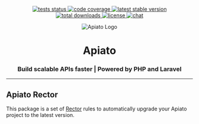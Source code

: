 <p align="center">
   <a href="https://github.com/Mohammad-Alavi/apiato-rector/actions/workflows/tests.yaml">
      <img src="https://img.shields.io/github/actions/workflow/status/Mohammad-Alavi/apiato-rector/tests.yaml?label=tests" alt="tests status">
   </a>
   <a href="https://codecov.io/gh/Mohammad-Alavi/apiato-rector">
      <img src="https://img.shields.io/codecov/c/github/Mohammad-Alavi/apiato-rector?token=c6e0b5g9GH" alt="code coverage"/>
   </a>
   <a href="https://packagist.org/packages/Mohammad-Alavi/apiato-rector">
      <img src="https://img.shields.io/packagist/v/Mohammad-Alavi/apiato-rector" alt="latest stable version">
   </a>
   <br>
   <a href="https://packagist.org/packages/Mohammad-Alavi/apiato-rector">
      <img src="https://img.shields.io/packagist/dt/Mohammad-Alavi/apiato-rector" alt="total downloads">
   </a>
   <a href="https://github.com/Mohammad-Alavi/apiato-rector">
      <img src="https://img.shields.io/github/license/Mohammad-Alavi/apiato-rector" alt="license">
   </a>
   <a href="https://discord.gg/ryPcV4KM5k">
      <img src="https://img.shields.io/discord/800815227839053834?logo=discord&label=chat" alt="chat">
   </a>
</p>

<p align="center">
   <img src="https://github.com/apiato/documentation/blob/master/images/apiato.jpg" alt="Apiato Logo"/>
</p>
<h1 align="center">Apiato</h1>
<h3 align="center">Build scalable APIs faster | Powered by PHP and Laravel</h3>

---

## Apiato Rector

This package is a set of [Rector](https://getrector.org/) rules to automatically upgrade your Apiato project to the latest version.
